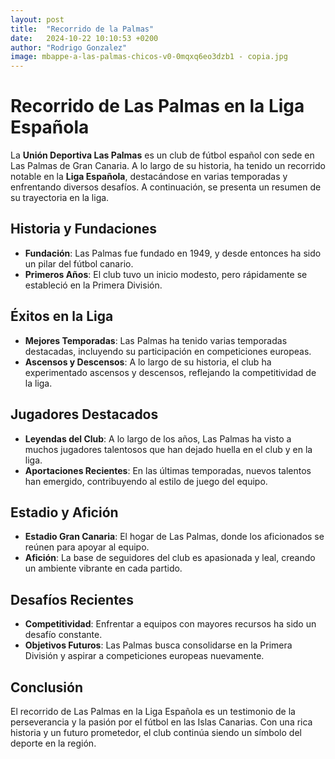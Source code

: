 ```yaml
---
layout: post
title:  "Recorrido de la Palmas"
date:   2024-10-22 10:10:53 +0200
author: "Rodrigo Gonzalez"
image: mbappe-a-las-palmas-chicos-v0-0mqxq6eo3dzb1 - copia.jpg
---
```

# Recorrido de Las Palmas en la Liga Española

La **Unión Deportiva Las Palmas** es un club de fútbol español con sede en Las Palmas de Gran Canaria. A lo largo de su historia, ha tenido un recorrido notable en la **Liga Española**, destacándose en varias temporadas y enfrentando diversos desafíos. A continuación, se presenta un resumen de su trayectoria en la liga.

## Historia y Fundaciones

- **Fundación**: Las Palmas fue fundado en 1949, y desde entonces ha sido un pilar del fútbol canario.
- **Primeros Años**: El club tuvo un inicio modesto, pero rápidamente se estableció en la Primera División.

## Éxitos en la Liga

- **Mejores Temporadas**: Las Palmas ha tenido varias temporadas destacadas, incluyendo su participación en competiciones europeas.
- **Ascensos y Descensos**: A lo largo de su historia, el club ha experimentado ascensos y descensos, reflejando la competitividad de la liga.

## Jugadores Destacados

- **Leyendas del Club**: A lo largo de los años, Las Palmas ha visto a muchos jugadores talentosos que han dejado huella en el club y en la liga.
- **Aportaciones Recientes**: En las últimas temporadas, nuevos talentos han emergido, contribuyendo al estilo de juego del equipo.

## Estadio y Afición

- **Estadio Gran Canaria**: El hogar de Las Palmas, donde los aficionados se reúnen para apoyar al equipo.
- **Afición**: La base de seguidores del club es apasionada y leal, creando un ambiente vibrante en cada partido.

## Desafíos Recientes

- **Competitividad**: Enfrentar a equipos con mayores recursos ha sido un desafío constante.
- **Objetivos Futuros**: Las Palmas busca consolidarse en la Primera División y aspirar a competiciones europeas nuevamente.

## Conclusión

El recorrido de Las Palmas en la Liga Española es un testimonio de la perseverancia y la pasión por el fútbol en las Islas Canarias. Con una rica historia y un futuro prometedor, el club continúa siendo un símbolo del deporte en la región.